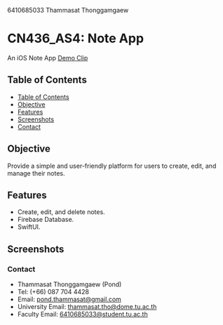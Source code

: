 6410685033 Thammasat Thonggamgaew

# CN436_AS4: Note App

An iOS Note App 
[Demo Clip]()

## Table of Contents
- [Table of Contents](#table-of-contents)
- [Objective](#objective)
- [Features](#features)
- [Screenshots](#screenshots)
- [Contact](#contact)

## Objective
Provide a simple and user-friendly platform for users to create, edit, and manage their notes.

## Features
- Create, edit, and delete notes.
- Firebase Database.
- SwiftUI.

## Screenshots


### Contact
- Thammasat Thonggamgaew (Pond)
- Tel: (+66) 087 704 4428
- Email: pond.thammasat@gmail.com
- University Email: thammasat.tho@dome.tu.ac.th
- Faculty Email: 6410685033@student.tu.ac.th
